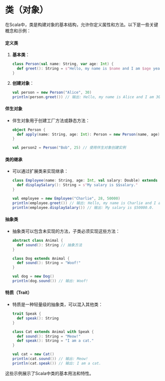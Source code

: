 # 类（对象）

在Scala中，类是构建对象的基本结构，允许你定义属性和方法。以下是一些关键概念和示例：

#### 定义类

1.  **基本类**：

    ```scala
    class Person(val name: String, var age: Int) {
      def greet(): String = s"Hello, my name is $name and I am $age years old."
    }
    ```
2.  **创建对象**：

    ```scala
    val person = new Person("Alice", 30)
    println(person.greet()) // 输出: Hello, my name is Alice and I am 30 years old.
    ```

#### 伴生对象

*   伴生对象用于创建工厂方法或静态方法：

    ```scala
    object Person {
      def apply(name: String, age: Int): Person = new Person(name, age)
    }

    val person2 = Person("Bob", 25) // 使用伴生对象创建实例
    ```

#### 类的继承

*   可以通过扩展类来实现继承：

    ```scala
    class Employee(name: String, age: Int, val salary: Double) extends Person(name, age) {
      def displaySalary(): String = s"My salary is $$salary."
    }

    val employee = new Employee("Charlie", 28, 50000)
    println(employee.greet()) // 输出: Hello, my name is Charlie and I am 28 years old.
    println(employee.displaySalary()) // 输出: My salary is $50000.0.
    ```

#### 抽象类

*   抽象类可以包含未实现的方法，子类必须实现这些方法：

    ```scala
    abstract class Animal {
      def sound(): String // 抽象方法
    }

    class Dog extends Animal {
      def sound(): String = "Woof!"
    }

    val dog = new Dog()
    println(dog.sound()) // 输出: Woof!
    ```

#### 特质（Trait）

*   特质是一种轻量级的抽象类，可以混入其他类：

    ```scala
    trait Speak {
      def speak(): String
    }

    class Cat extends Animal with Speak {
      def sound(): String = "Meow!"
      def speak(): String = "I am a cat."
    }

    val cat = new Cat()
    println(cat.sound()) // 输出: Meow!
    println(cat.speak()) // 输出: I am a cat.
    ```

这些示例展示了Scala中类的基本用法和特性。
